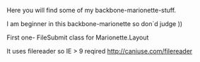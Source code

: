 Here you will find some of my backbone-marionette-stuff.

I am beginner in this backbone-marionette so don`d judge ))



First one- FileSubmit class for  Marionette.Layout

It uses filereader so IE > 9 reqired http://caniuse.com/filereader



